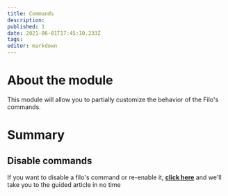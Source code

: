 ```yaml
---
title: Commands
description:
published: 1
date: 2021-06-01T17:45:10.233Z
tags:
editor: markdown
---
```


# About the module

This module will allow you to partially customize the behavior of the Filo's commands.

# Summary

## Disable commands

If you want to disable a filo's command or re-enable it, **[click here](/es/modules/commands/disable)** and we'll take you to the guided article in no time
